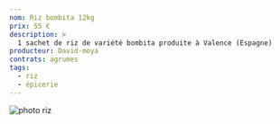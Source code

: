 ```yaml
---
nom: Riz bombita 12kg
prix: 55 €
description: >
  1 sachet de riz de variété bombita produite à Valence (Espagne)
producteur: David-moya
contrats: agrumes
tags: 
  - riz
  - épicerie
---
```


![photo riz](riz.jpg)